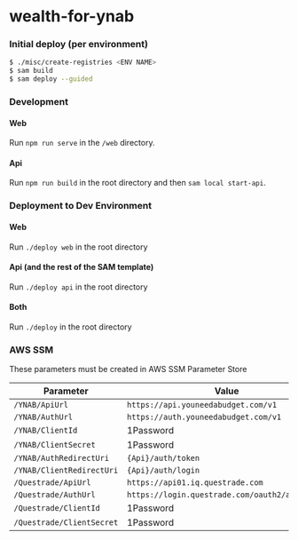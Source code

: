 # wealth-for-ynab

### Initial deploy (per environment)

```sh
$ ./misc/create-registries <ENV NAME>
$ sam build
$ sam deploy --guided
```

### Development

#### Web

Run `npm run serve` in the `/web` directory.

#### Api

Run `npm run build` in the root directory and then `sam local start-api`.

### Deployment to Dev Environment

#### Web

Run `./deploy web` in the root directory

#### Api (and the rest of the SAM template)

Run `./deploy api` in the root directory

#### Both

Run `./deploy` in the root directory

### AWS SSM

These parameters must be created in AWS SSM Parameter Store

| Parameter                 | Value                                          |
| ------------------------- | ---------------------------------------------- |
| `/YNAB/ApiUrl`            | `https://api.youneedabudget.com/v1`            |
| `/YNAB/AuthUrl`           | `https://auth.youneedabudget.com/v1`           |
| `/YNAB/ClientId`          | 1Password                                      |
| `/YNAB/ClientSecret`      | 1Password                                      |
| `/YNAB/AuthRedirectUri`   | `{Api}/auth/token`                             |
| `/YNAB/ClientRedirectUri` | `{Api}/auth/login`                             |
| `/Questrade/ApiUrl`       | `https://api01.iq.questrade.com`               |
| `/Questrade/AuthUrl`      | `https://login.questrade.com/oauth2/authorize` |
| `/Questrade/ClientId`     | 1Password                                      |
| `/Questrade/ClientSecret` | 1Password                                      |
